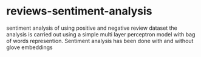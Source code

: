 # reviews-sentiment-analysis
sentiment analysis of using positive and negative review dataset
the analysis is carried out using a simple multi layer perceptron model with bag of words represention. Sentiment analysis has been done with and without glove embeddings
